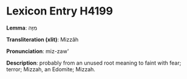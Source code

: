 # Lexicon Entry H4199

**Lemma**: מִזָּה

**Transliteration (xlit)**: Mizzâh

**Pronunciation**: miz-zaw'

**Description**:
probably from an unused root meaning to faint with fear; terror; Mizzah, an Edomite; Mizzah.
